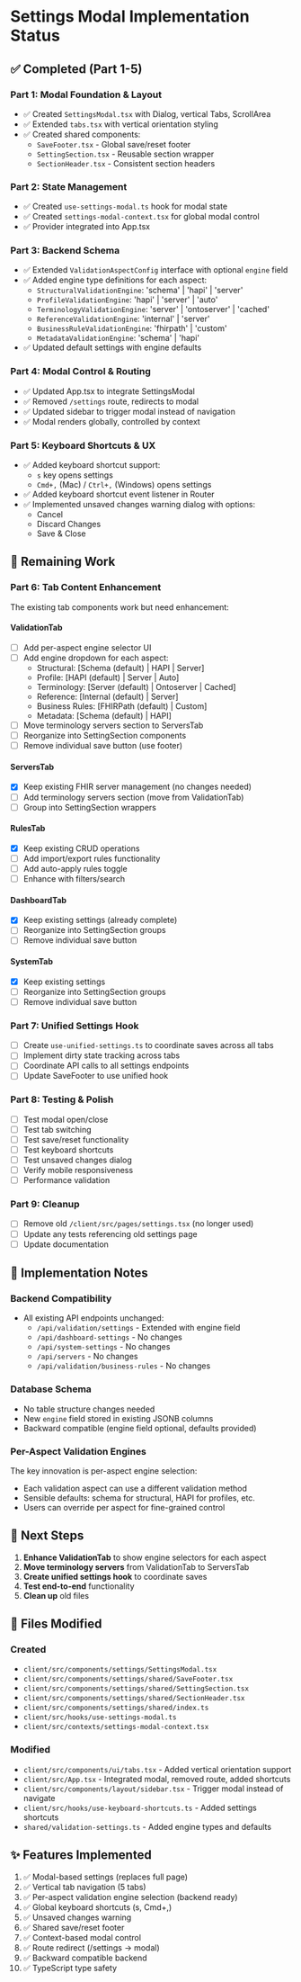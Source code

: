 # Settings Modal Implementation Status

## ✅ Completed (Part 1-5)

### Part 1: Modal Foundation & Layout
- ✅ Created `SettingsModal.tsx` with Dialog, vertical Tabs, ScrollArea
- ✅ Extended `tabs.tsx` with vertical orientation styling
- ✅ Created shared components:
  - `SaveFooter.tsx` - Global save/reset footer
  - `SettingSection.tsx` - Reusable section wrapper
  - `SectionHeader.tsx` - Consistent section headers

### Part 2: State Management
- ✅ Created `use-settings-modal.ts` hook for modal state
- ✅ Created `settings-modal-context.tsx` for global modal control
- ✅ Provider integrated into App.tsx

### Part 3: Backend Schema
- ✅ Extended `ValidationAspectConfig` interface with optional `engine` field
- ✅ Added engine type definitions for each aspect:
  - `StructuralValidationEngine`: 'schema' | 'hapi' | 'server'
  - `ProfileValidationEngine`: 'hapi' | 'server' | 'auto'
  - `TerminologyValidationEngine`: 'server' | 'ontoserver' | 'cached'
  - `ReferenceValidationEngine`: 'internal' | 'server'
  - `BusinessRuleValidationEngine`: 'fhirpath' | 'custom'
  - `MetadataValidationEngine`: 'schema' | 'hapi'
- ✅ Updated default settings with engine defaults

### Part 4: Modal Control & Routing
- ✅ Updated App.tsx to integrate SettingsModal
- ✅ Removed `/settings` route, redirects to modal
- ✅ Updated sidebar to trigger modal instead of navigation
- ✅ Modal renders globally, controlled by context

### Part 5: Keyboard Shortcuts & UX
- ✅ Added keyboard shortcut support:
  - `s` key opens settings
  - `Cmd+,` (Mac) / `Ctrl+,` (Windows) opens settings
- ✅ Added keyboard shortcut event listener in Router
- ✅ Implemented unsaved changes warning dialog with options:
  - Cancel
  - Discard Changes
  - Save & Close

## 🚧 Remaining Work

### Part 6: Tab Content Enhancement
The existing tab components work but need enhancement:

#### ValidationTab
- [ ] Add per-aspect engine selector UI
- [ ] Add engine dropdown for each aspect:
  - Structural: [Schema (default) | HAPI | Server]
  - Profile: [HAPI (default) | Server | Auto]
  - Terminology: [Server (default) | Ontoserver | Cached]
  - Reference: [Internal (default) | Server]
  - Business Rules: [FHIRPath (default) | Custom]
  - Metadata: [Schema (default) | HAPI]
- [ ] Move terminology servers section to ServersTab
- [ ] Reorganize into SettingSection components
- [ ] Remove individual save button (use footer)

#### ServersTab
- [x] Keep existing FHIR server management (no changes needed)
- [ ] Add terminology servers section (move from ValidationTab)
- [ ] Group into SettingSection wrappers

#### RulesTab
- [x] Keep existing CRUD operations
- [ ] Add import/export rules functionality
- [ ] Add auto-apply rules toggle
- [ ] Enhance with filters/search

#### DashboardTab
- [x] Keep existing settings (already complete)
- [ ] Reorganize into SettingSection groups
- [ ] Remove individual save button

#### SystemTab
- [x] Keep existing settings
- [ ] Reorganize into SettingSection groups
- [ ] Remove individual save button

### Part 7: Unified Settings Hook
- [ ] Create `use-unified-settings.ts` to coordinate saves across all tabs
- [ ] Implement dirty state tracking across tabs
- [ ] Coordinate API calls to all settings endpoints
- [ ] Update SaveFooter to use unified hook

### Part 8: Testing & Polish
- [ ] Test modal open/close
- [ ] Test tab switching
- [ ] Test save/reset functionality
- [ ] Test keyboard shortcuts
- [ ] Test unsaved changes dialog
- [ ] Verify mobile responsiveness
- [ ] Performance validation

### Part 9: Cleanup
- [ ] Remove old `/client/src/pages/settings.tsx` (no longer used)
- [ ] Update any tests referencing old settings page
- [ ] Update documentation

## 📝 Implementation Notes

### Backend Compatibility
- All existing API endpoints unchanged:
  - `/api/validation/settings` - Extended with engine field
  - `/api/dashboard-settings` - No changes
  - `/api/system-settings` - No changes
  - `/api/servers` - No changes
  - `/api/validation/business-rules` - No changes

### Database Schema
- No table structure changes needed
- New `engine` field stored in existing JSONB columns
- Backward compatible (engine field optional, defaults provided)

### Per-Aspect Validation Engines
The key innovation is per-aspect engine selection:
- Each validation aspect can use a different validation method
- Sensible defaults: schema for structural, HAPI for profiles, etc.
- Users can override per aspect for fine-grained control

## 🎯 Next Steps

1. **Enhance ValidationTab** to show engine selectors for each aspect
2. **Move terminology servers** from ValidationTab to ServersTab
3. **Create unified settings hook** to coordinate saves
4. **Test end-to-end** functionality
5. **Clean up** old files

## 🔧 Files Modified

### Created
- `client/src/components/settings/SettingsModal.tsx`
- `client/src/components/settings/shared/SaveFooter.tsx`
- `client/src/components/settings/shared/SettingSection.tsx`
- `client/src/components/settings/shared/SectionHeader.tsx`
- `client/src/components/settings/shared/index.ts`
- `client/src/hooks/use-settings-modal.ts`
- `client/src/contexts/settings-modal-context.tsx`

### Modified
- `client/src/components/ui/tabs.tsx` - Added vertical orientation support
- `client/src/App.tsx` - Integrated modal, removed route, added shortcuts
- `client/src/components/layout/sidebar.tsx` - Trigger modal instead of navigate
- `client/src/hooks/use-keyboard-shortcuts.ts` - Added settings shortcuts
- `shared/validation-settings.ts` - Added engine types and defaults

## ✨ Features Implemented

1. ✅ Modal-based settings (replaces full page)
2. ✅ Vertical tab navigation (5 tabs)
3. ✅ Per-aspect validation engine selection (backend ready)
4. ✅ Global keyboard shortcuts (s, Cmd+,)
5. ✅ Unsaved changes warning
6. ✅ Shared save/reset footer
7. ✅ Context-based modal control
8. ✅ Route redirect (/settings → modal)
9. ✅ Backward compatible backend
10. ✅ TypeScript type safety

